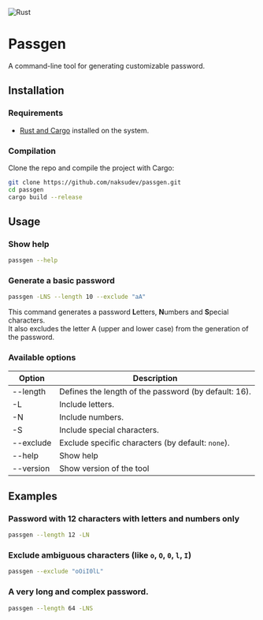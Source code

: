 ![Rust](https://img.shields.io/badge/rust-%23000000.svg?style=for-the-badge&logo=rust&logoColor=white)

# Passgen
A command-line tool for generating customizable password. 

## Installation
### Requirements
- [Rust and Cargo](https://www.rust-lang.org/tools/install) installed on the system.


### Compilation
Clone the repo and compile the project with Cargo:
```bash
git clone https://github.com/naksudev/passgen.git
cd passgen
cargo build --release
```

## Usage
### Show help
```bash
passgen --help
```

### Generate a basic password
```bash
passgen -LNS --length 10 --exclude "aA"
```
This command generates a password **L**etters, **N**umbers and **S**pecial characters.  
It also excludes the letter A (upper and lower case) from the generation of the password.

### Available options
| Option              | Description                                          |
|---------------------|------------------------------------------------------|
| --length <LENGTH>   | Defines the length of the password (by default: 16). |
| -L                  | Include letters.                                     |
| -N                  | Include numbers.                                     |
| -S                  | Include special characters.                          |
| --exclude <EXCLUDE> | Exclude specific characters (by default: `none`).    |
| --help              | Show help                                            |
| --version           | Show version of the tool                             |


## Examples
### Password with 12 characters with letters and numbers only
```bash
passgen --length 12 -LN
```

### Exclude ambiguous characters (like `o`, `O`, `0`, `l`, `I`)
```bash
passgen --exclude "oOiI0lL"
```

### A very long and complex password.
```bash
passgen --length 64 -LNS
```

